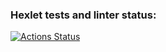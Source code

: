 ### Hexlet tests and linter status:
[![Actions Status](https://github.com/Carnivorouscake/frontend-project-46/workflows/hexlet-check/badge.svg)](https://github.com/Carnivorouscake/frontend-project-46/actions)